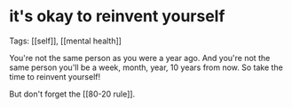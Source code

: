 # it's okay to reinvent yourself
Tags: [[self]], [[mental health]]

You're not the same person as you were a year ago. And you're not the same person you'll be a week, month, year, 10 years from now. So take the time to reinvent yourself!

But don't forget the [[80-20 rule]].